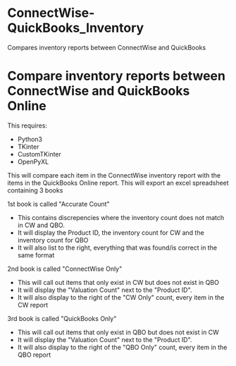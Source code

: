 # ConnectWise-QuickBooks_Inventory
Compares inventory reports between ConnectWise and QuickBooks


# Compare inventory reports between ConnectWise and QuickBooks Online

This requires:
  - Python3
  - TKinter
  - CustomTKinter
  - OpenPyXL

This will compare each item in the ConnectWise inventory report with the items in the QuickBooks Online report.
This will export an excel spreadsheet containing 3 books

1st book is called "Accurate Count"
- This contains discrepencies where the inventory count does not match in CW and QBO.
- It will display the Product ID, the inventory count for CW and the inventory count for QBO
- It will also list to the right, everything that was found/is correct in the same format

2nd book is called "ConnectWise Only"
- This will call out items that only exist in CW but does not exist in QBO
- It will display the "Valuation Count" next to the "Product ID".
- It will also display to the right of the "CW Only" count, every item in the CW report

3rd book is called "QuickBooks Only"
- This will call out items that only exist in QBO but does not exist in CW
- It will display the "Valuation Count" next to the "Product ID".
- It will also display to the right of the "QBO Only" count, every item in the QBO report
